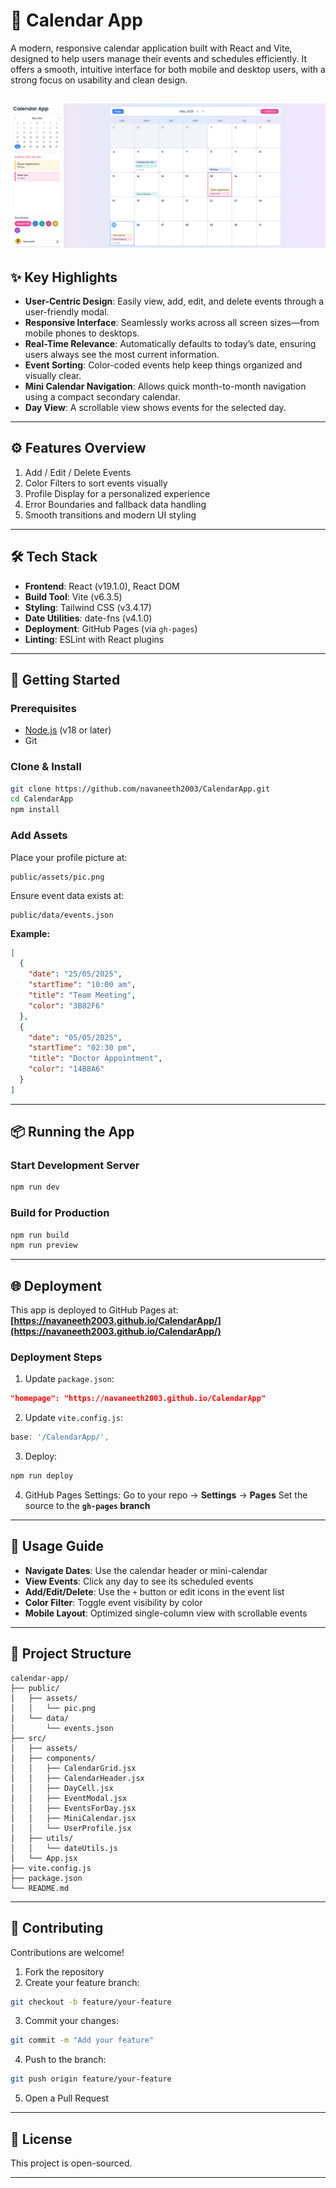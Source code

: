 # 📅 Calendar App

A modern, responsive calendar application built with React and Vite, designed to help users manage their events and schedules efficiently. It offers a smooth, intuitive interface for both mobile and desktop users, with a strong focus on usability and clean design.

![image alt](https://github.com/navaneeth2003/CalendarApp/blob/2e0aee80177d51dce513b18052920c660defe5b9/CalendarApp%20UI.png)
---

## ✨ Key Highlights

* **User-Centric Design**: Easily view, add, edit, and delete events through a user-friendly modal.
* **Responsive Interface**: Seamlessly works across all screen sizes—from mobile phones to desktops.
* **Real-Time Relevance**: Automatically defaults to today’s date, ensuring users always see the most current information.
* **Event Sorting**: Color-coded events help keep things organized and visually clear.
* **Mini Calendar Navigation**: Allows quick month-to-month navigation using a compact secondary calendar.
* **Day View**: A scrollable view shows events for the selected day.

---

## ⚙️ Features Overview

1. Add / Edit / Delete Events
2. Color Filters to sort events visually
3. Profile Display for a personalized experience
4. Error Boundaries and fallback data handling
5. Smooth transitions and modern UI styling

---

## 🛠 Tech Stack

* **Frontend**: React (v19.1.0), React DOM
* **Build Tool**: Vite (v6.3.5)
* **Styling**: Tailwind CSS (v3.4.17)
* **Date Utilities**: date-fns (v4.1.0)
* **Deployment**: GitHub Pages (via `gh-pages`)
* **Linting**: ESLint with React plugins

---

## 🚀 Getting Started

### Prerequisites

* [Node.js](https://nodejs.org/) (v18 or later)
* Git

### Clone & Install

```bash
git clone https://github.com/navaneeth2003/CalendarApp.git  
cd CalendarApp  
npm install
```

### Add Assets

Place your profile picture at:

```
public/assets/pic.png
```

Ensure event data exists at:

```
public/data/events.json
```

**Example:**

```json
[
  {
    "date": "25/05/2025",
    "startTime": "10:00 am",
    "title": "Team Meeting",
    "color": "3B82F6"
  },
  {
    "date": "05/05/2025",
    "startTime": "02:30 pm",
    "title": "Doctor Appointment",
    "color": "14B8A6"
  }
]
```

---

## 📦 Running the App

### Start Development Server

```bash
npm run dev
```

### Build for Production

```bash
npm run build  
npm run preview
```

---

## 🌐 Deployment

This app is deployed to GitHub Pages at:
**[https://navaneeth2003.github.io/CalendarApp/](https://navaneeth2003.github.io/CalendarApp/)**

### Deployment Steps

1. Update `package.json`:

```json
"homepage": "https://navaneeth2003.github.io/CalendarApp"
```

2. Update `vite.config.js`:

```js
base: '/CalendarApp/',
```

3. Deploy:

```bash
npm run deploy
```

4. GitHub Pages Settings:
   Go to your repo → **Settings** → **Pages**
   Set the source to the **`gh-pages` branch**

---

## 🧭 Usage Guide

* **Navigate Dates**: Use the calendar header or mini-calendar
* **View Events**: Click any day to see its scheduled events
* **Add/Edit/Delete**: Use the `+` button or edit icons in the event list
* **Color Filter**: Toggle event visibility by color
* **Mobile Layout**: Optimized single-column view with scrollable events

---

## 📁 Project Structure

```
calendar-app/
├── public/
│   ├── assets/
│   │   └── pic.png
│   └── data/
│       └── events.json
├── src/
│   ├── assets/
│   ├── components/
│   │   ├── CalendarGrid.jsx
│   │   ├── CalendarHeader.jsx
│   │   ├── DayCell.jsx
│   │   ├── EventModal.jsx
│   │   ├── EventsForDay.jsx
│   │   ├── MiniCalendar.jsx
│   │   └── UserProfile.jsx
│   ├── utils/
│   │   └── dateUtils.js
│   └── App.jsx
├── vite.config.js
├── package.json
└── README.md
```

---

## 🤝 Contributing

Contributions are welcome!

1. Fork the repository
2. Create your feature branch:

```bash
git checkout -b feature/your-feature
```

3. Commit your changes:

```bash
git commit -m "Add your feature"
```

4. Push to the branch:

```bash
git push origin feature/your-feature
```

5. Open a Pull Request

---

## 🪪 License

This project is open-sourced.

---
